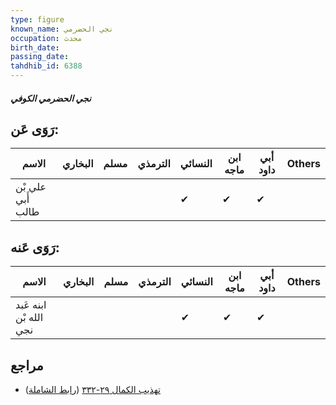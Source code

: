 ```yaml
---
type: figure
known_name: نجي الحضرمي
occupation: محدث
birth_date:
passing_date:
tahdhib_id: 6388
---
```

##### نجي الحضرمي الكوفي

## رَوَى عَن:
| الاسم             | البخاري | مسلم | الترمذي | النسائي | ابن ماجه | أبي داود | Others |
| ----------------- | ------- | ---- | ------- | ------- | -------- | -------- | ------ |
| علي بْن أَبي طالب |         |      |         | ✔       | ✔        | ✔        |        |
## رَوَى عَنه:
| الاسم                  | البخاري | مسلم | الترمذي | النسائي | ابن ماجه | أبي داود | Others |
| ---------------------- | ------- | ---- | ------- | ------- | -------- | -------- | ------ |
| ابنه عَبد الله بْن نجي |         |      |         | ✔       | ✔        | ✔        |        |
## مراجع
- [تهذيب الكمال ٢٩-٣٣٢](obsidian://open?vault=Tahdhib-al-Kamal&file=Figures/٦٣٨٨-نجي%20الحضرمي%20الكوفي) ([رابط الشاملة](https://shamela.ws/book/3722/15903))